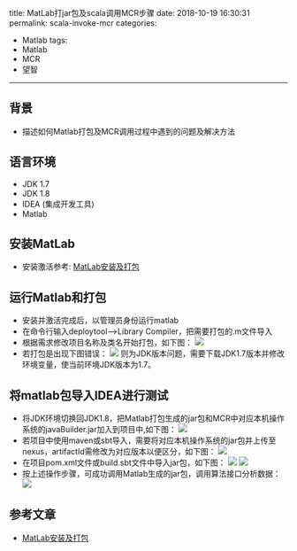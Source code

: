title: MatLab打jar包及scala调用MCR步骤
date: 2018-10-19 16:30:31
permalink: scala-invoke-mcr
categories: 
- Matlab
tags:
- Matlab
- MCR
- 望智
---


## 背景

* 描述如何Matlab打包及MCR调用过程中遇到的问题及解决方法

## 语言环境
* JDK 1.7
* JDK 1.8
* IDEA (集成开发工具)
* Matlab

## 安装MatLab
* 安装激活参考: [MatLab安装及打包](http://blog.gyenno.com/matlab-service-install-employ.html)

<!--more-->

## 运行Matlab和打包
* 安装并激活完成后，以管理员身份运行matlab
* 在命令行输入deploytool——>Library Compiler，把需要打包的.m文件导入
* 根据需求修改项目名称及类名开始打包，如下图：
  ![](images/matlab/image16.png)
* 若打包是出现下图错误：
  ![](images/matlab/image17.png)
  则为JDK版本问题，需要下载JDK1.7版本并修改环境变量，使当前环境JDK版本为1.7。

## 将matlab包导入IDEA进行测试
* 将JDK环境切换回JDK1.8，把Matlab打包生成的jar包和MCR中对应本机操作系统的javaBuilder.jar加入到项目中,如下图：
  ![](images/matlab/image18.png)
* 若项目中使用maven或sbt导入，需要将对应本机操作系统的jar包并上传至nexus，artifactId需修改为对应版本以便区分，如下图：
  ![](images/matlab/image19.png)
* 在项目pom.xml文件或build.sbt文件中导入jar包，如下图：
  ![](images/matlab/image20.png)
  ![](images/matlab/image21.png)
* 按上述操作步骤，可成功调用Matlab生成的jar包，调用算法接口分析数据：
  ![](images/matlab/image22.png)


## 参考文章

* [MatLab安装及打包](http://blog.gyenno.com/matlab-service-install-employ.html)
